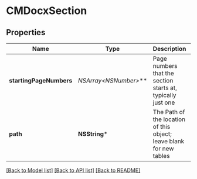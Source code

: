 # CMDocxSection

## Properties
Name | Type | Description | Notes
------------ | ------------- | ------------- | -------------
**startingPageNumbers** | **NSArray&lt;NSNumber*&gt;*** | Page numbers that the section starts at, typically just one | [optional] 
**path** | **NSString*** | The Path of the location of this object; leave blank for new tables | [optional] 

[[Back to Model list]](../README.md#documentation-for-models) [[Back to API list]](../README.md#documentation-for-api-endpoints) [[Back to README]](../README.md)


